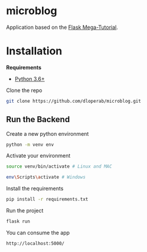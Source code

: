 # microblog

Application based on the [Flask Mega-Tutorial](https://blog.miguelgrinberg.com/post/the-flask-mega-tutorial-part-i-hello-world).

# Installation

**Requirements**

* [Python 3.6+](https://www.python.org/downloads/)

Clone the repo

```bash
git clone https://github.com/dloperab/microblog.git
```

## Run the Backend

Create a new python environment

```bash
python -m venv env
```

Activate your environment

```bash
source venv/bin/activate # Linux and MAC

env\Scripts\activate # Windows
```

Install the requirements

```bash
pip install -r requirements.txt
```

Run the project

```bash
flask run
```

You can consume the app

```bash
http://localhost:5000/
```
